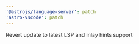 ```yaml
---
'@astrojs/language-server': patch
'astro-vscode': patch
---
```


Revert update to latest LSP and inlay hints support
